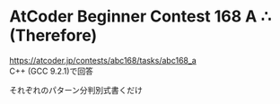 # AtCoder Beginner Contest 168 A ∴ (Therefore)  
https://atcoder.jp/contests/abc168/tasks/abc168_a  
C++ (GCC 9.2.1)で回答  

それぞれのパターン分判別式書くだけ
